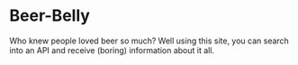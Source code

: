 # Beer-Belly

Who knew people loved beer so much? Well using this site, you can search into an API and 
receive (boring) information 
about it all.
